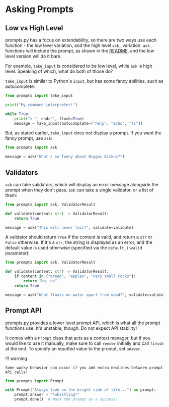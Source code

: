 # Asking Prompts

## Low vs High Level

prompts.py has a focus on extendability, so there are two ways use each function - the low level variation, and the high level `ask_` variation. `ask_` functions will include the prompt, as shown in the [README](https://github.com/ZeroIntensity/prompts.py), and the low level version will do it bare.

For example, `take_input` is considered to be low level, while `ask` is high level. Speaking of which, what do both of those do?

`take_input` is similar to Python's `input`, but has some fancy abilities, such as autocomplete:

```py
from prompts import take_input

print("My command interpreter!")

while True:
    print("> ", end="", flush=True)
    message = take_input(autocomplete=["help", "echo", "ls"])
```

But, as stated earlier, `take_input` does not display a prompt. If you want the fancy prompt, use `ask`:

```py
from prompts import ask

message = ask("What's so funny about Biggus Dickus?")
```

## Validators

`ask` can take validators, which will display an error message alongside the prompt when they don't pass. `ask` can take a single validator, or a list of them:

```py
from prompts import ask, ValidatorResult

def validate(content: str) -> ValidatorResult:
    return True

message = ask("This will never fail!", validate=validate)
```

A validator should return `True` if the content is valid, and return a `str` or `False` otherwise. If it's a `str`, the string is displayed as an error, and the default value is used otherwise (specified via the `default_invalid` parameter):

```py
from prompts import ask, ValidatorResult

def validate(content: str) -> ValidatorResult:
    if content in {"bread", "apples", "very small rocks"}:
        return "No, no"
    return True

message = ask("What floats on water apart from wood?", validate=validate)
```

## Prompt API

prompts.py provides a lower level prompt API, which is what all the prompt functions use. It's unstable, though. Do not expect API stability!

It comes with a `Prompt` class that acts as a context manager, but if you would like to use it manually, make sure to call `render` initially and call `finish` at the end. To specify an inputted value to the prompt, set `answer`.

!!! warning

    Some wacky behavior can occur if you add extra newlines between prompt API calls!

```py
from prompts import Prompt

with Prompt("Always look on the bright side of life...") as prompt:
    prompt.answer = "*whistling*"
    prompt.done()  # Mark the prompt as a success!
```
